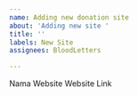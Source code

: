 ```yaml
---
name: Adding new donation site
about: 'Adding new site '
title: ''
labels: New Site
assignees: BloodLetters

---
```


Nama Website
Website Link
